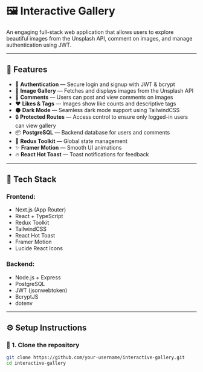 # 🖼️ Interactive Gallery

An engaging full-stack web application that allows users to explore beautiful images from the Unsplash API, comment on images, and manage authentication using JWT.

---

## 🚀 Features

- 🔐 **Authentication** — Secure login and signup with JWT & bcrypt
- 📸 **Image Gallery** — Fetches and displays images from the Unsplash API
- 💬 **Comments** — Users can post and view comments on images
- ❤️ **Likes & Tags** — Images show like counts and descriptive tags
- 🌑 **Dark Mode** — Seamless dark mode support using TailwindCSS
- 🔒 **Protected Routes** — Access control to ensure only logged-in users can view gallery
- 📦 **PostgreSQL** — Backend database for users and comments
- 🧠 **Redux Toolkit** — Global state management
- ✨ **Framer Motion** — Smooth UI animations
- 🔥 **React Hot Toast** — Toast notifications for feedback

---

## 🧰 Tech Stack

### Frontend:
- Next.js (App Router)
- React + TypeScript
- Redux Toolkit
- TailwindCSS
- React Hot Toast
- Framer Motion
- Lucide React Icons

### Backend:
- Node.js + Express
- PostgreSQL
- JWT (jsonwebtoken)
- BcryptJS
- dotenv

---

## ⚙️ Setup Instructions

### 📁 1. Clone the repository

```bash
git clone https://github.com/your-username/interactive-gallery.git
cd interactive-gallery
